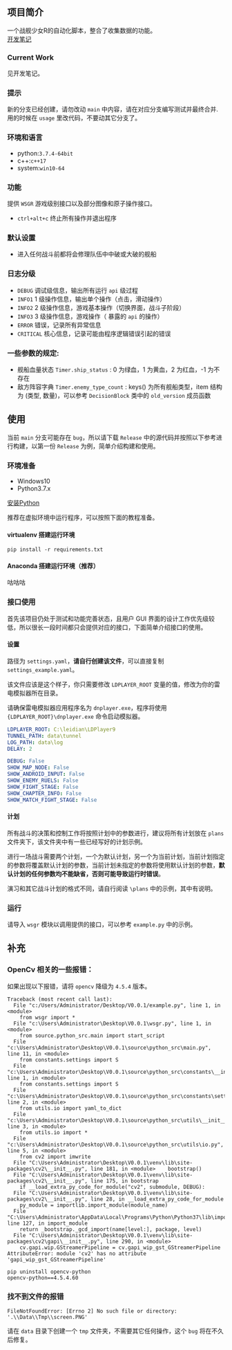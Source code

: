 ## 项目简介

一个战舰少女R的自动化脚本，整合了收集数据的功能。  
[开发笔记](https://www.notion.so/WSR-4bce2f550be14711a576465e72f41c12)

### Current Work

见开发笔记。  

### 提示

新的分支已经创建，请勿改动 `main` 中内容，请在对应分支编写测试并最终合并.  
用的时候在 `usage` 里改代码，不要动其它分支了。

### 环境和语言

- python:`3.7.4-64bit`
- c++:`c++17`
- system:`win10-64`

### 功能

提供 `WSGR` 游戏级别接口以及部分图像和原子操作接口。

- `ctrl+alt+c` 终止所有操作并退出程序

### 默认设置

- 进入任何战斗前都将会修理队伍中中破或大破的舰船

### 日志分级

- `DEBUG` 调试级信息，输出所有运行 `api` 级过程
- `INFO1` 1 级操作信息，输出单个操作（点击，滑动操作）
- `INFO2` 2 级操作信息，游戏基本操作（切换界面，战斗子阶段）
- `INFO3` 3 级操作信息，游戏操作（ 暴露的 `api` 的操作）
- `ERROR` 错误，记录所有异常信息
- `CRITICAL` 核心信息，记录可能由程序逻辑错误引起的错误


### 一些参数的规定:

- 舰船血量状态 `Timer.ship_status` : 0 为绿血，1 为黄血，2 为红血，-1 为不存在
- 敌方阵容字典 `Timer.enemy_type_count` : keys() 为所有舰船类型，item 结构为 (类型, 数量)，可以参考 `DecisionBlock`  类中的 `old_version` 成员函数

## 使用

当前 `main` 分支可能存在 `bug`，所以请下载 `Release` 中的源代码并按照以下参考进行构建，以第一份 `Release` 为例，简单介绍构建和使用。

### 环境准备

- Windows10
- Python3.7.x

[安装Python](https://zhuanlan.zhihu.com/p/111168324)

推荐在虚拟环境中运行程序，可以按照下面的教程准备。

#### virtualenv 搭建运行环境

`pip install -r requirements.txt`

#### Anaconda 搭建运行环境（推荐）

咕咕咕

### 接口使用

首先该项目仍处于测试和功能完善状态，且用户 GUI 界面的设计工作优先级较低，所以很长一段时间都只会提供对应的接口，下面简单介绍接口的使用。

#### 设置

路径为 `settings.yaml`，**请自行创建该文件**，可以直接复制 `settings_example.yaml`。

该文件应该是这个样子，你只需要修改 `LDPLAYER_ROOT` 变量的值，修改为你的雷电模拟器所在目录。

请确保雷电模拟器应用程序名为 `dnplayer.exe`，程序将使用 `{LDPLAYER_ROOT}\dnplayer.exe` 命令启动模拟器。

```yaml
LDPLAYER_ROOT: C:\leidian\LDPlayer9
TUNNEL_PATH: data\tunnel
LOG_PATH: data\log
DELAY: 2

DEBUG: False
SHOW_MAP_NODE: False
SHOW_ANDROID_INPUT: False
SHOW_ENEMY_RUELS: False
SHOW_FIGHT_STAGE: False
SHOW_CHAPTER_INFO: False
SHOW_MATCH_FIGHT_STAGE: False
```

#### 计划

所有战斗的决策和控制工作将按照计划中的参数进行，建议将所有计划放在 `plans` 文件夹下，该文件夹中有一些已经写好的计划示例。

进行一场战斗需要两个计划，一个为默认计划，另一个为当前计划，当前计划指定的参数将覆盖默认计划的参数，当前计划未指定的参数将使用默认计划的参数，**默认计划的任何参数均不能缺省，否则可能导致运行时错误**。

演习和其它战斗计划的格式不同，请自行阅读 `\plans` 中的示例，其中有说明。

### 运行

请导入 `wsgr` 模块以调用提供的接口，可以参考 `example.py` 中的示例。

## 补充
### OpenCv 相关的一些报错：
如果出现以下报错，请将 `opencv` 降级为 `4.5.4` 版本。  
```
Traceback (most recent call last):
  File "c:/Users/Administrator/Desktop/V0.0.1/example.py", line 1, in <module>
    from wsgr import *
  File "c:\Users\Administrator\Desktop\V0.0.1\wsgr.py", line 1, in <module>
    from source.python_src.main import start_script   
  File "c:\Users\Administrator\Desktop\V0.0.1\source\python_src\main.py", line 11, in <module>
    from constants.settings import S
  File "c:\Users\Administrator\Desktop\V0.0.1\source\python_src\constants\__init__.py", line 1, in <module> 
    from constants.settings import S
  File "c:\Users\Administrator\Desktop\V0.0.1\source\python_src\constants\settings.py", line 2, in <module> 
    from utils.io import yaml_to_dict
  File "c:\Users\Administrator\Desktop\V0.0.1\source\python_src\utils\__init__.py", line 3, in <module>     
    from utils.io import *
  File "c:\Users\Administrator\Desktop\V0.0.1\source\python_src\utils\io.py", line 5, in <module>
    from cv2 import imwrite
  File "C:\Users\Administrator\Desktop\V0.0.1\venv\lib\site-packages\cv2\__init__.py", line 181, in <module>    bootstrap()
  File "C:\Users\Administrator\Desktop\V0.0.1\venv\lib\site-packages\cv2\__init__.py", line 175, in bootstrap
    if __load_extra_py_code_for_module("cv2", submodule, DEBUG):
  File "C:\Users\Administrator\Desktop\V0.0.1\venv\lib\site-packages\cv2\__init__.py", line 28, in __load_extra_py_code_for_module
    py_module = importlib.import_module(module_name)  
  File "C:\Users\Administrator\AppData\Local\Programs\Python\Python37\lib\importlib\__init__.py", line 127, in import_module
    return _bootstrap._gcd_import(name[level:], package, level)
  File "C:\Users\Administrator\Desktop\V0.0.1\venv\lib\site-packages\cv2\gapi\__init__.py", line 290, in <module>
    cv.gapi.wip.GStreamerPipeline = cv.gapi_wip_gst_GStreamerPipeline
AttributeError: module 'cv2' has no attribute 'gapi_wip_gst_GStreamerPipeline'
```
`pip uninstall opencv-python`  
`opencv-python==4.5.4.60`  
### 找不到文件的报错
```
FileNotFoundError: [Errno 2] No such file or directory: '.\\Data\\Tmp\\screen.PNG'
```
请在 `data` 目录下创建一个 `tmp` 文件夹，不需要其它任何操作，这个 `bug` 将在不久后修复。

